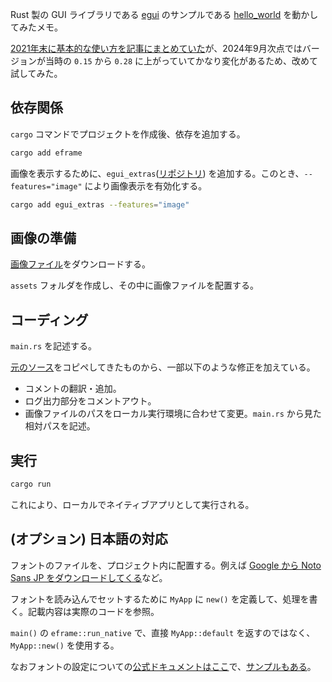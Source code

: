 
Rust 製の GUI ライブラリである [egui](https://github.com/emilk/egui) のサンプルである [hello_world](https://github.com/emilk/egui/tree/master/examples/hello_world) を動かしてみたメモ。

[2021年末に基本的な使い方を記事にまとめていた](https://zenn.dev/tris/articles/rust-egui-01)が、2024年9月次点ではバージョンが当時の `0.15` から `0.28` に上がっていてかなり変化があるため、改めて試してみた。


## 依存関係

`cargo` コマンドでプロジェクトを作成後、依存を追加する。

```sh
cargo add eframe
```

画像を表示するために、`egui_extras`([リポジトリ](https://github.com/emilk/egui/tree/master/crates/egui_extras)) を追加する。このとき、`--features="image"` により画像表示を有効化する。

```sh
cargo add egui_extras --features="image"
```


## 画像の準備

[画像ファイル](https://github.com/emilk/egui/blob/master/crates/egui/assets/ferris.png)をダウンロードする。

`assets` フォルダを作成し、その中に画像ファイルを配置する。


## コーディング

`main.rs` を記述する。

[元のソース](https://github.com/emilk/egui/blob/master/examples/hello_world/src/main.rs)をコピペしてきたものから、一部以下のような修正を加えている。

- コメントの翻訳・追加。
- ログ出力部分をコメントアウト。
- 画像ファイルのパスをローカル実行環境に合わせて変更。`main.rs` から見た相対パスを記述。


## 実行

```sh
cargo run
```

これにより、ローカルでネイティブアプリとして実行される。


## (オプション) 日本語の対応

フォントのファイルを、プロジェクト内に配置する。例えば [Google から Noto Sans JP をダウンロードしてくる](https://fonts.google.com/noto/specimen/Noto+Sans+JP)など。

フォントを読み込んでセットするために `MyApp` に `new()` を定義して、処理を書く。記載内容は実際のコードを参照。

`main()` の `eframe::run_native` で、直接 `MyApp::default` を返すのではなく、`MyApp::new()` を使用する。

なおフォントの設定についての[公式ドキュメントはここ](https://docs.rs/egui/latest/egui/struct.FontDefinitions.html)で、[サンプルもある](https://github.com/emilk/egui/blob/master/examples/custom_font/src/main.rs)。
